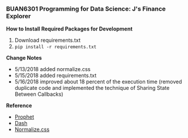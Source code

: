 ### BUAN6301 Programming for Data Science: J's Finance Explorer

**How to Install Required Packages for Development**
1. Download requirements.txt
2. `pip install -r requirements.txt`

**Change Notes**
- 5/13/2018 added normalize.css
- 5/15/2018 added requirements.txt
- 5/16/2018 improved about 18 percent of the execution time (removed duplicate code and implemented the technique of Sharing State Between Callbacks)

**Reference**
- [Prophet](https://facebook.github.io/prophet/)
- [Dash](https://dash.plot.ly/)
- [Normalize.css](https://necolas.github.io/normalize.css/)
